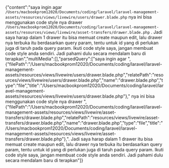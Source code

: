 {"content":"saya ingin agar `/Users/macbookprom12020/Documents/coding/laravel/laravel-management-assets/resources/views/livewire/users/drawer.blade.php` nya ini bisa menggunakan code style nya drawer `/Users/macbookprom12020/Documents/coding/laravel/laravel-management-assets/resources/views/livewire/asset-transfers/drawer.blade.php` . Jadi saya harap dalam 1 drawer itu bisa memuat create maupun edit, lalu drawer nya terbuka itu berdasarkan query param, tentu untuk id yang di perlukan juga di taruh pada query param. Ikuti code style saya, jangan membuat code style anda sendiri. Jadi pahami dulu secara mendalam baru di terapkan","multiMedia":[],"parsedQuery":["saya ingin agar ",{"filePath":"/Users/macbookprom12020/Documents/coding/laravel/laravel-management-assets/resources/views/livewire/users/drawer.blade.php","relatePath":"resources/views/livewire/users/drawer.blade.php","name":"drawer.blade.php","type":"file","title":"/Users/macbookprom12020/Documents/coding/laravel/laravel-management-assets/resources/views/livewire/users/drawer.blade.php"}," nya ini bisa menggunakan code style nya drawer ",{"filePath":"/Users/macbookprom12020/Documents/coding/laravel/laravel-management-assets/resources/views/livewire/asset-transfers/drawer.blade.php","relatePath":"resources/views/livewire/asset-transfers/drawer.blade.php","name":"drawer.blade.php","type":"file","title":"/Users/macbookprom12020/Documents/coding/laravel/laravel-management-assets/resources/views/livewire/asset-transfers/drawer.blade.php"},". Jadi saya harap dalam 1 drawer itu bisa memuat create maupun edit, lalu drawer nya terbuka itu berdasarkan query param, tentu untuk id yang di perlukan juga di taruh pada query param. Ikuti code style saya, jangan membuat code style anda sendiri. Jadi pahami dulu secara mendalam baru di terapkan"]}